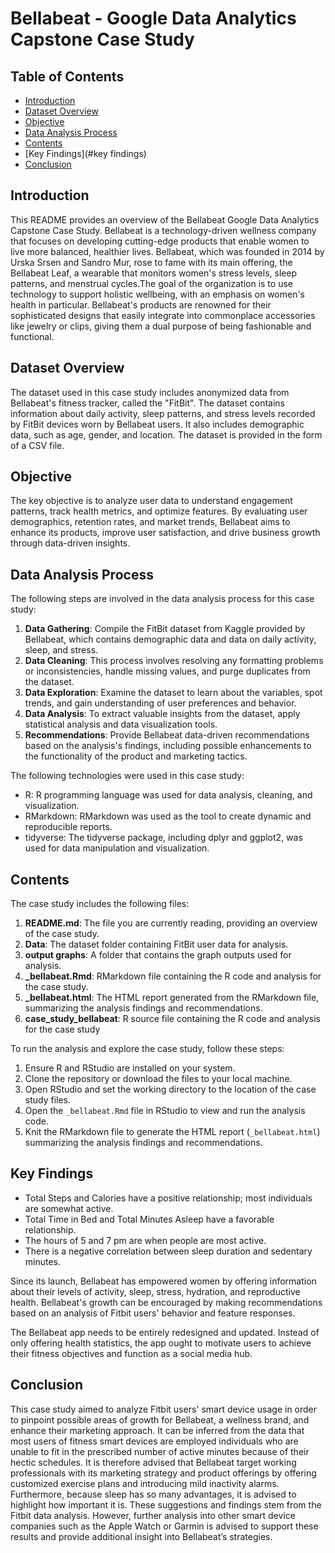 # Bellabeat - Google Data Analytics Capstone Case Study

## Table of Contents

- [Introduction](#introduction)
- [Dataset Overview](#dataset-overview)
- [Objective](#objective)
- [Data Analysis Process](#data-analysis-process)
- [Contents](#Contents)
- [Key Findings](#key findings)
- [Conclusion](#conclusion)


## Introduction

This README provides an overview of the Bellabeat Google Data Analytics Capstone Case Study. Bellabeat is a technology-driven wellness company that focuses on developing cutting-edge products that enable women to live more balanced, healthier lives. Bellabeat, which was founded in 2014 by Urska Srsen and Sandro Mur, rose to fame with its main offering, the Bellabeat Leaf, a wearable that monitors women's stress levels, sleep patterns, and menstrual cycles.The goal of the organization is to use technology to support holistic wellbeing, with an emphasis on women's health in particular. Bellabeat's products are renowned for their sophisticated designs that easily integrate into commonplace accessories like jewelry or clips, giving them a dual purpose of being fashionable and functional.


## Dataset Overview

The dataset used in this case study includes anonymized data from Bellabeat's fitness tracker, called the "FitBit". The dataset contains information about daily activity, sleep patterns, and stress levels recorded by FitBit devices worn by Bellabeat users. It also includes demographic data, such as age, gender, and location. The dataset is provided in the form of a CSV file.

## Objective

The key objective is to analyze user data to understand engagement patterns, track health metrics, and optimize features. By evaluating user demographics, retention rates, and market trends, Bellabeat aims to enhance its products, improve user satisfaction, and drive business growth through data-driven insights.


## Data Analysis Process
The following steps are involved in the data analysis process for this case study:

1. **Data Gathering**: Compile the FitBit dataset from Kaggle provided by Bellabeat, which contains demographic data and data on daily activity, sleep, and stress.
2. **Data Cleaning**: This process involves resolving any formatting problems or inconsistencies, handle missing values, and purge duplicates from the dataset.
3. **Data Exploration**: Examine the dataset to learn about the variables, spot trends, and gain understanding of user preferences and behavior.
4. **Data Analysis**: To extract valuable insights from the dataset, apply statistical analysis and data visualization tools.
5. **Recommendations**: Provide Bellabeat data-driven recommendations based on the analysis's findings, including possible enhancements to the functionality of the product and marketing tactics.


The following technologies were used in this case study:

- R: R programming language was used for data analysis, cleaning, and visualization.
- RMarkdown: RMarkdown was used as the tool to create dynamic and reproducible reports.
- tidyverse: The tidyverse package, including dplyr and ggplot2, was used for data manipulation and visualization.

## Contents

The case study includes the following files:

1. **README.md**: The file you are currently reading, providing an overview of the case study.
2. **Data**: The dataset folder containing FitBit user data for analysis.
3. **output graphs**: A folder that contains the graph outputs used for analysis.
4. **_bellabeat.Rmd**: RMarkdown file containing the R code and analysis for the case study.
5. **_bellabeat.html**: The HTML report generated from the RMarkdown file, summarizing the analysis findings and recommendations.
6. **case_study_bellabeat**: R source file containing the R code and analysis for the case study


To run the analysis and explore the case study, follow these steps:

1. Ensure R and RStudio are installed on your system.
2. Clone the repository or download the files to your local machine.
3. Open RStudio and set the working directory to the location of the case study files.
4. Open the `_bellabeat.Rmd` file in RStudio to view and run the analysis code.
5. Knit the RMarkdown file to generate the HTML report (`_bellabeat.html`) summarizing the analysis findings and recommendations.

## Key Findings

* Total Steps and Calories have a positive relationship; most individuals are somewhat active. 
* Total Time in Bed and Total Minutes Asleep have a favorable relationship. 
* The hours of 5 and 7 pm are when people are most active. 
* There is a negative correlation between sleep duration and sedentary minutes.    

Since its launch, Bellabeat has empowered women by offering information about their levels of activity, sleep, stress, hydration, and reproductive health. Bellabeat's growth can be encouraged by making recommendations based on an analysis of Fitbit users' behavior and feature responses.

The Bellabeat app needs to be entirely redesigned and updated. Instead of only offering health statistics, the app ought to motivate users to achieve their fitness objectives and function as a social media hub.

## Conclusion

This case study aimed to analyze Fitbit users' smart device usage in order to pinpoint possible areas of growth for Bellabeat, a wellness brand, and enhance their marketing approach. It can be inferred from the data that most users of fitness smart devices are employed individuals who are unable to fit in the prescribed number of active minutes because of their hectic schedules. It is therefore advised that Bellabeat target working professionals with its marketing strategy and product offerings by offering customized exercise plans and introducing mild inactivity alarms. Furthermore, because sleep has so many advantages, it is advised to highlight how important it is. These suggestions and findings stem from the Fitbit data analysis. However, further analysis into other smart device companies such as the Apple Watch or Garmin is advised to support these results and provide additional insight into Bellabeat’s strategies.

